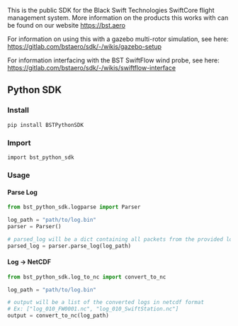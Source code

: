 This is the public SDK for the Black Swift Technologies SwiftCore flight
management system. More information on the products this works with can be
found on our website https://bst.aero

For information on using this with a gazebo multi-rotor simulation, see here:
https://gitlab.com/bstaero/sdk/-/wikis/gazebo-setup

For information interfacing with the BST SwiftFlow wind probe, see here:
https://gitlab.com/bstaero/sdk/-/wikis/swiftflow-interface

## Python SDK

### Install

`pip install BSTPythonSDK`

### Import

`import bst_python_sdk`

### Usage

#### Parse Log

```py
from bst_python_sdk.logparse import Parser

log_path = "path/to/log.bin"
parser = Parser()

# parsed_log will be a dict containing all packets from the provided log
parsed_log = parser.parse_log(log_path)
```

#### Log -> NetCDF

```py
from bst_python_sdk.log_to_nc import convert_to_nc

log_path = "path/to/log.bin"

# output will be a list of the converted logs in netcdf format
# Ex: ["log_010_FW0001.nc", "log_010_SwiftStation.nc"]
output = convert_to_nc(log_path)
```
